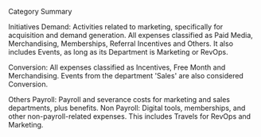 Category Summary

Initiatives
Demand: Activities related to marketing, specifically for acquisition and demand generation.
All expenses classified as Paid Media, Merchandising, Memberships, Referral Incentives and Others.
It also includes Events, as long as its Department is Marketing or RevOps.

Conversion: All expenses classified as Incentives, Free Month and Merchandising.
Events from the department 'Sales' are also considered Conversion.

Others
Payroll: Payroll and severance costs for marketing and sales departments, plus benefits.
Non Payroll: Digital tools, memberships, and other non-payroll-related expenses. This includes Travels for RevOps and Marketing.

